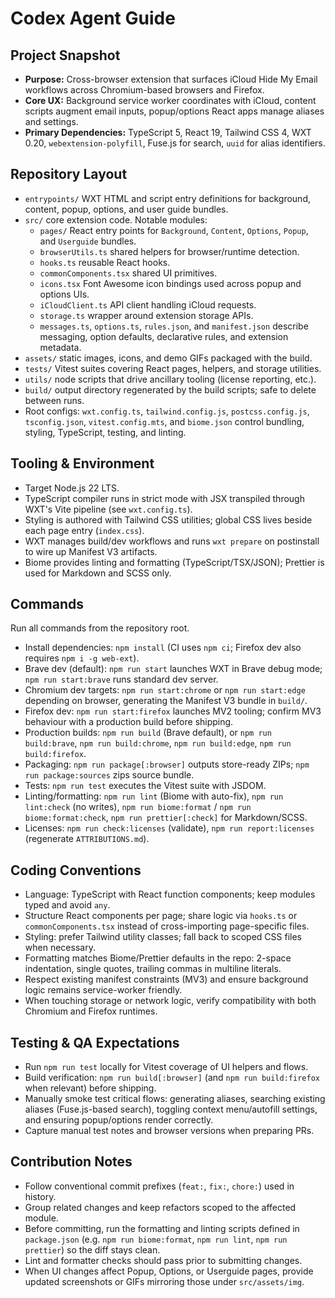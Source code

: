 # Codex Agent Guide

## Project Snapshot

- **Purpose:** Cross-browser extension that surfaces iCloud Hide My Email workflows across Chromium-based browsers and Firefox.
- **Core UX:** Background service worker coordinates with iCloud, content scripts augment email inputs, popup/options React apps manage aliases and settings.
- **Primary Dependencies:** TypeScript 5, React 19, Tailwind CSS 4, WXT 0.20, `webextension-polyfill`, Fuse.js for search, `uuid` for alias identifiers.

## Repository Layout

- `entrypoints/` WXT HTML and script entry definitions for background, content, popup, options, and user guide bundles.
- `src/` core extension code. Notable modules:
  - `pages/` React entry points for `Background`, `Content`, `Options`, `Popup`, and `Userguide` bundles.
  - `browserUtils.ts` shared helpers for browser/runtime detection.
  - `hooks.ts` reusable React hooks.
  - `commonComponents.tsx` shared UI primitives.
  - `icons.tsx` Font Awesome icon bindings used across popup and options UIs.
  - `iCloudClient.ts` API client handling iCloud requests.
  - `storage.ts` wrapper around extension storage APIs.
  - `messages.ts`, `options.ts`, `rules.json`, and `manifest.json` describe messaging, option defaults, declarative rules, and extension metadata.
- `assets/` static images, icons, and demo GIFs packaged with the build.
- `tests/` Vitest suites covering React pages, helpers, and storage utilities.
- `utils/` node scripts that drive ancillary tooling (license reporting, etc.).
- `build/` output directory regenerated by the build scripts; safe to delete between runs.
- Root configs: `wxt.config.ts`, `tailwind.config.js`, `postcss.config.js`, `tsconfig.json`, `vitest.config.mts`, and `biome.json` control bundling, styling, TypeScript, testing, and linting.

## Tooling & Environment

- Target Node.js 22 LTS.
- TypeScript compiler runs in strict mode with JSX transpiled through WXT's Vite pipeline (see `wxt.config.ts`).
- Styling is authored with Tailwind CSS utilities; global CSS lives beside each page entry (`index.css`).
- WXT manages build/dev workflows and runs `wxt prepare` on postinstall to wire up Manifest V3 artifacts.
- Biome provides linting and formatting (TypeScript/TSX/JSON); Prettier is used for Markdown and SCSS only.

## Commands

Run all commands from the repository root.

- Install dependencies: `npm install` (CI uses `npm ci`; Firefox dev also requires `npm i -g web-ext`).
- Brave dev (default): `npm run start` launches WXT in Brave debug mode; `npm run start:brave` runs standard dev server.
- Chromium dev targets: `npm run start:chrome` or `npm run start:edge` depending on browser, generating the Manifest V3 bundle in `build/`.
- Firefox dev: `npm run start:firefox` launches MV2 tooling; confirm MV3 behaviour with a production build before shipping.
- Production builds: `npm run build` (Brave default), or `npm run build:brave`, `npm run build:chrome`, `npm run build:edge`, `npm run build:firefox`.
- Packaging: `npm run package[:browser]` outputs store-ready ZIPs; `npm run package:sources` zips source bundle.
- Tests: `npm run test` executes the Vitest suite with JSDOM.
- Linting/formatting: `npm run lint` (Biome with auto-fix), `npm run lint:check` (no writes), `npm run biome:format` / `npm run biome:format:check`, `npm run prettier[:check]` for Markdown/SCSS.
- Licenses: `npm run check:licenses` (validate), `npm run report:licenses` (regenerate `ATTRIBUTIONS.md`).

## Coding Conventions

- Language: TypeScript with React function components; keep modules typed and avoid `any`.
- Structure React components per page; share logic via `hooks.ts` or `commonComponents.tsx` instead of cross-importing page-specific files.
- Styling: prefer Tailwind utility classes; fall back to scoped CSS files when necessary.
- Formatting matches Biome/Prettier defaults in the repo: 2-space indentation, single quotes, trailing commas in multiline literals.
- Respect existing manifest constraints (MV3) and ensure background logic remains service-worker friendly.
- When touching storage or network logic, verify compatibility with both Chromium and Firefox runtimes.

## Testing & QA Expectations

- Run `npm run test` locally for Vitest coverage of UI helpers and flows.
- Build verification: `npm run build[:browser]` (and `npm run build:firefox` when relevant) before shipping.
- Manually smoke test critical flows: generating aliases, searching existing aliases (Fuse.js-based search), toggling context menu/autofill settings, and ensuring popup/options render correctly.
- Capture manual test notes and browser versions when preparing PRs.

## Contribution Notes

- Follow conventional commit prefixes (`feat:`, `fix:`, `chore:`) used in history.
- Group related changes and keep refactors scoped to the affected module.
- Before committing, run the formatting and linting scripts defined in `package.json` (e.g. `npm run biome:format`, `npm run lint`, `npm run prettier`) so the diff stays clean.
- Lint and formatter checks should pass prior to submitting changes.
- When UI changes affect Popup, Options, or Userguide pages, provide updated screenshots or GIFs mirroring those under `src/assets/img`.
